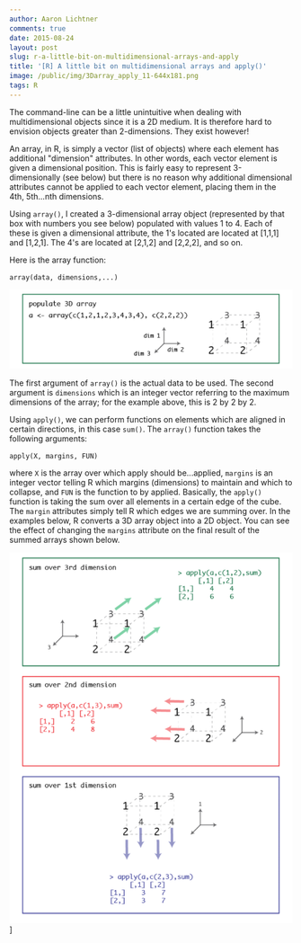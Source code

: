 ```yaml
---
author: Aaron Lichtner
comments: true
date: 2015-08-24 
layout: post
slug: r-a-little-bit-on-multidimensional-arrays-and-apply
title: '[R] A little bit on multidimensional arrays and apply()'
image: /public/img/3Darray_apply_11-644x181.png
tags: R 
---
```


The command-line can be a little unintuitive when dealing with multidimensional objects since it is a 2D medium. It is therefore hard to envision objects greater than 2-dimensions. They exist however!

An array, in R, is simply a vector (list of objects) where each element has additional "dimension" attributes. In other words, each vector element is given a dimensional position. This is fairly easy to represent 3-dimensionally (see below) but there is no reason why additional dimensional attributes cannot be applied to each vector element, placing them in the 4th, 5th...nth dimensions.

Using `array()`, I created a 3-dimensional array object (represented by that box with numbers you see below) populated with values 1 to 4. Each of these is given a dimensional attribute, the 1's located are located at [1,1,1] and [1,2,1]. The 4's are located at [2,1,2] and [2,2,2], and so on.

Here is the array function:


    
    array(data, dimensions,...)



![3Darray_apply_1](/public/img/3Darray_apply_11-644x181.png)



The first argument of `array()` is the actual data to be used. The second argument is `dimensions` which is an integer vector referring to the maximum dimensions of the array; for the example above, this is 2 by 2 by 2.

Using `apply()`, we can perform functions on elements which are aligned in certain directions, in this case `sum()`. The `array()` function takes the following arguments:

    
    apply(X, margins, FUN)


where `X` is the array over which apply should be...applied, `margins` is an integer vector telling R which margins (dimensions) to maintain and which to collapse, and `FUN` is the function to by applied. Basically, the `apply()` function is taking the sum over all elements in a certain edge of the cube. The `margin` attributes simply tell R which edges we are summing over. In the examples below, R converts a 3D array object into a 2D object. You can see the effect of changing the `margins` attribute on the final result of the summed arrays shown below.

![3Darray_apply_2_4](/public/img/3Darray_apply_2_4-644x843.png)]
